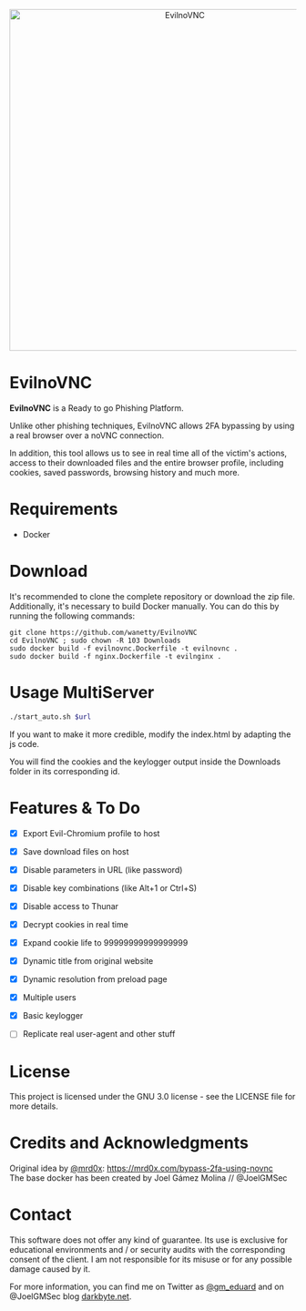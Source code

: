 <p align="center"><img width=600 alt="EvilnoVNC" src="https://github.com/JoelGMSec/EvilnoVNC/blob/main/EvilnoVNC.png"></p>

# EvilnoVNC
**EvilnoVNC** is a Ready to go Phishing Platform. 

Unlike other phishing techniques, EvilnoVNC allows 2FA bypassing by using a real browser over a noVNC connection.

In addition, this tool allows us to see in real time all of the victim's actions, access to their downloaded files and the entire browser profile, including cookies, saved passwords, browsing history and much more.


# Requirements
- Docker


# Download
It's recommended to clone the complete repository or download the zip file.\
Additionally, it's necessary to build Docker manually. You can do this by running the following commands:
```
git clone https://github.com/wanetty/EvilnoVNC
cd EvilnoVNC ; sudo chown -R 103 Downloads
sudo docker build -f evilnovnc.Dockerfile -t evilnovnc .
sudo docker build -f nginx.Dockerfile -t evilnginx .
```


# Usage MultiServer

```bash
./start_auto.sh $url
```

If you want to make it more credible, modify the index.html by adapting the js code.

You will find the cookies and the keylogger output inside the Downloads folder in its corresponding id.


# Features & To Do
- [X] Export Evil-Chromium profile to host
- [X] Save download files on host
- [X] Disable parameters in URL (like password)
- [X] Disable key combinations (like Alt+1 or Ctrl+S)
- [X] Disable access to Thunar
- [X] Decrypt cookies in real time
- [X] Expand cookie life to 99999999999999999
- [X] Dynamic title from original website
- [X] Dynamic resolution from preload page
- [X] Multiple users
- [X] Basic keylogger
- [ ] Replicate real user-agent and other stuff



# License
This project is licensed under the GNU 3.0 license - see the LICENSE file for more details.


# Credits and Acknowledgments
Original idea by [@mrd0x](https://twitter.com/mrd0x): https://mrd0x.com/bypass-2fa-using-novnc \
The base docker has been created by  Joel Gámez Molina // @JoelGMSec




# Contact
This software does not offer any kind of guarantee. Its use is exclusive for educational environments and / or security audits with the corresponding consent of the client. I am not responsible for its misuse or for any possible damage caused by it.

For more information, you can find me on Twitter as [@gm_eduard](https://twitter.com/gm_eduard/) and on @JoelGMSec blog [darkbyte.net](https://darkbyte.net).

